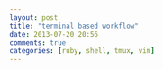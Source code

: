 ```yaml
---
layout: post
title: "terminal based workflow"
date: 2013-07-20 20:56
comments: true
categories: [ruby, shell, tmux, vim]
---
```

